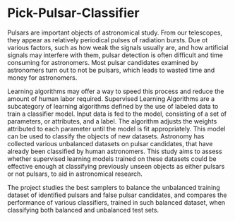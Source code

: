 # Pick-Pulsar-Classifier

Pulsars are important objects of astronomical study. From our telescopes, they appear as relatively periodical pulses of radiation bursts.  Due ot various factors, such as how weak the signals usually are, and how artificial signals may interfere with them, pulsar detection is often difficult and time consuming for astronomers. Most pulsar candidates examined by astronomers turn out to not be pulsars, which leads to wasted time and money for astronomers.

Learning algorithms may offer a way to speed this process and reduce the amount of human labor required. Supervised Learning Algorithms are a subcategory of learning algorithms defined by the use of labeled data to train a classifier model. Input data is fed to the model, consisting of a set of parameters, or attributes, and a label. The algorithm adjusts the weights attributed to each parameter until the model is fit appropriately. This model can be used to classify the objects of new datasets. Astronomy has collected various unbalanced datasets on pulsar candidates, that have already been classified by human astronomers. This study aims to assess whether supervised learning models trained on these datasets could be effective enough at classifying previously unseen objects as either pulsars or not pulsars, to aid in astronomical research.

The project studies the best samplers to balance the unbalanced training dataset of identified pulsars and false pulsar candidates, and compares the performance of various classifiers, trained in such balanced dataset, when classifying both balanced and unbalanced test sets.


